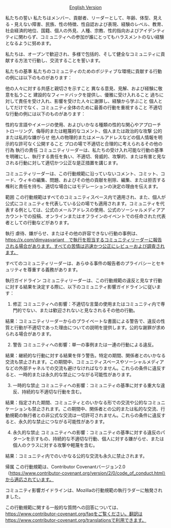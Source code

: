 <p align='center'>
    <a href='./CODE_OF_CONDUCT.md'>English Version</a>
</p>

私たちの誓い
私たちはメンバー、貢献者、リーダーとして、年齢、体型、見える・見えない障害、民族、性の特徴、性自認および表現、経験のレベル、教育、社会経済的地位、国籍、個人の外見、人種、宗教、性的指向およびアイデンティティに関わらず、コミュニティへの参加が誰にとってもハラスメントのない経験となるように努めます。

私たちは、オープンで歓迎され、多様で包括的、そして健全なコミュニティに貢献する方法で行動し、交流することを誓います。

私たちの基準
私たちのコミュニティのためのポジティブな環境に貢献する行動の例には以下のものがあります：

他の人々に対する共感と親切さを示すこと
異なる意見、見解、および経験に敬意を払うこと
建設的なフィードバックを提供し、優雅に受け入れること
過ちに対して責任を受け入れ、影響を受けた人々に謝罪し、経験から学ぶこと
個人としてだけでなく、コミュニティ全体のために最善の行動を重視すること
不適切な行動の例には以下のものがあります：

性的な言語やイメージの使用、およびいかなる種類の性的な関心やアプローチ
トローリング、侮辱的または軽蔑的なコメント、個人または政治的な攻撃
公的または私的な嫌がらせ
他人の物理的またはメールアドレスなどの個人情報を明示的な許可なく公開すること
プロの場で不適切と合理的に考えられるその他の行為
執行の責任
コミュニティリーダーは、私たちの受け入れ可能な行動の基準を明確にし、執行する責任を負い、不適切、脅威的、攻撃的、または有害と見なされる行動に対して適切かつ公正な是正措置を講じます。

コミュニティリーダーは、この行動規範に沿っていないコメント、コミット、コード、ウィキの編集、問題、およびその他の貢献を削除、編集、または拒否する権利と責任を持ち、適切な場合にはモデレーションの決定の理由を伝えます。

範囲
この行動規範はすべてのコミュニティスペース内で適用され、また、個人が公式にコミュニティを代表している公の場でも適用されます。コミュニティを代表する例としては、公式のメールアドレスの使用、公式のソーシャルメディアアカウントでの投稿、オンラインまたはオフラインのイベントでの任命された代表者としての行動などがあります。

執行
虐待、嫌がらせ、またはその他の許容できない行動の事例は、https://x.com/dimyasvariant　で執行を担当するコミュニティリーダーに報告される場合があります。すべての苦情は迅速かつ公正にレビューおよび調査されます。

すべてのコミュニティリーダーは、あらゆる事件の報告者のプライバシーとセキュリティを尊重する義務があります。

執行ガイドライン
コミュニティリーダーは、この行動規範の違反と見なす行動に対する結果を決定する際に、以下のコミュニティ影響ガイドラインに従います：

1. 修正
   コミュニティへの影響：不適切な言葉の使用またはコミュニティ内で専門的でない、または歓迎されないと見なされるその他の行動。

結果：コミュニティリーダーからのプライベートな書面による警告で、違反の性質と行動が不適切であった理由についての説明を提供します。公的な謝罪が求められる場合があります。

2. 警告
   コミュニティへの影響：単一の事例または一連の行動による違反。

結果：継続的な行動に対する結果を伴う警告。特定の期間、関係者とのいかなる交流も禁止されます。この期間中、コミュニティスペースやソーシャルメディアなどの外部チャネルでの交流も避けなければなりません。これらの条件に違反すると、一時的または永久的な禁止につながる可能性があります。

3. 一時的な禁止
   コミュニティへの影響：コミュニティの基準に対する重大な違反、持続的な不適切な行動を含む。

結果：指定された期間、コミュニティとのいかなる形での交流や公的なコミュニケーションも禁止されます。この期間中、関係者との公的または私的な交流、行動規範の執行者との非公式な交流は一切許可されません。これらの条件に違反すると、永久的な禁止につながる可能性があります。

4. 永久的な禁止
   コミュニティへの影響：コミュニティの基準に対する違反のパターンを示すもの、持続的な不適切な行動、個人に対する嫌がらせ、または個人のクラスに対する攻撃や軽蔑を含む。

結果：コミュニティ内でのいかなる公的な交流も永久に禁止されます。

帰属
この行動規範は、Contributor Covenantバージョン2.0（https://www.contributor-covenant.org/version/2/0/code_of_conduct.html）から適応されています。

コミュニティ影響ガイドラインは、Mozillaの行動規範の執行ラダーに触発されました。

この行動規範に関する一般的な質問への回答については、https://www.contributor-covenant.org/faqをご覧ください。翻訳はhttps://www.contributor-covenant.org/translationsで利用できます。
